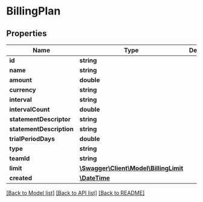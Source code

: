 # BillingPlan

## Properties
Name | Type | Description | Notes
------------ | ------------- | ------------- | -------------
**id** | **string** |  | 
**name** | **string** |  | [optional] 
**amount** | **double** |  | [optional] 
**currency** | **string** |  | [optional] 
**interval** | **string** |  | [optional] 
**intervalCount** | **double** |  | [optional] 
**statementDescriptor** | **string** |  | [optional] 
**statementDescription** | **string** |  | [optional] 
**trialPeriodDays** | **double** |  | [optional] 
**type** | **string** |  | [optional] 
**teamId** | **string** |  | [optional] 
**limit** | [**\Swagger\Client\Model\BillingLimit**](BillingLimit.md) |  | [optional] 
**created** | [**\DateTime**](\DateTime.md) |  | [optional] 

[[Back to Model list]](../README.md#documentation-for-models) [[Back to API list]](../README.md#documentation-for-api-endpoints) [[Back to README]](../README.md)



